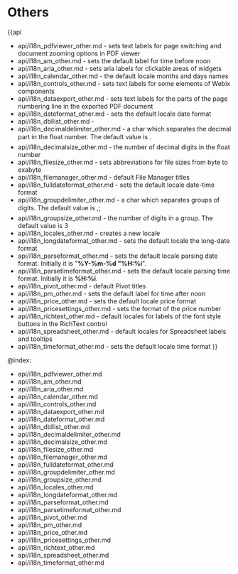 Others
=======

{{api
- api/i18n_pdfviewer_other.md - sets text labels for page switching and document zooming options in PDF viewer
- api/i18n_am_other.md - sets the default label for time before noon
- api/i18n_aria_other.md - sets aria labels for clickable areas of widgets
- api/i18n_calendar_other.md - the default locale months and days names
- api/i18n_controls_other.md - sets text labels for some elements of Webix components
- api/i18n_dataexport_other.md - sets text labels for the parts of the page numbering line in the exported PDF document
- api/i18n_dateformat_other.md - sets the default locale date format
- api/i18n_dbllist_other.md - 
- api/i18n_decimaldelimiter_other.md - a char which separates the decimal part in the float number. The default value  is &#148;.&#148;
- api/i18n_decimalsize_other.md - the number of decimal digits in the float number
- api/i18n_filesize_other.md - sets abbreviations for file sizes from byte to exabyte
- api/i18n_filemanager_other.md - default File Manager titles
- api/i18n_fulldateformat_other.md - sets the default locale date-time format
- api/i18n_groupdelimiter_other.md - a char which separates groups of digits. The default value is &#148;,&#148;;
- api/i18n_groupsize_other.md - the number of digits in a group. The default value is 3
- api/i18n_locales_other.md - creates a new locale
- api/i18n_longdateformat_other.md - sets the default locale the long-date format
- api/i18n_parseformat_other.md - sets the default locale parsing date format. Initially it is "**%Y-%m-%d "%H:%i**".
- api/i18n_parsetimeformat_other.md - sets the default locale parsing time format. Initially it is **%H:%i**.
- api/i18n_pivot_other.md - default Pivot titles
- api/i18n_pm_other.md - sets the default label for time after noon
- api/i18n_price_other.md - sets the default locale price format
- api/i18n_pricesettings_other.md - sets the format of the price number
- api/i18n_richtext_other.md - default locales for labels of the font style buttons in the RichText control
- api/i18n_spreadsheet_other.md - default locales for Spreadsheet labels and tooltips
- api/i18n_timeformat_other.md - sets the default locale time format
}}

@index:
- api/i18n_pdfviewer_other.md
- api/i18n_am_other.md
- api/i18n_aria_other.md
- api/i18n_calendar_other.md
- api/i18n_controls_other.md
- api/i18n_dataexport_other.md
- api/i18n_dateformat_other.md
- api/i18n_dbllist_other.md
- api/i18n_decimaldelimiter_other.md
- api/i18n_decimalsize_other.md
- api/i18n_filesize_other.md
- api/i18n_filemanager_other.md
- api/i18n_fulldateformat_other.md
- api/i18n_groupdelimiter_other.md
- api/i18n_groupsize_other.md
- api/i18n_locales_other.md
- api/i18n_longdateformat_other.md
- api/i18n_parseformat_other.md
- api/i18n_parsetimeformat_other.md
- api/i18n_pivot_other.md
- api/i18n_pm_other.md
- api/i18n_price_other.md
- api/i18n_pricesettings_other.md
- api/i18n_richtext_other.md
- api/i18n_spreadsheet_other.md
- api/i18n_timeformat_other.md



